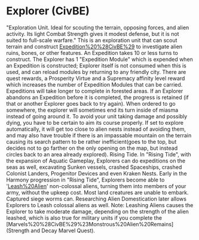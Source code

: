 # Explorer (CivBE)

"Exploration Unit. Ideal for scouting the terrain, opposing forces, and alien activity. Its light Combat Strength gives it modest defense, but it is not suited to full-scale warfare."
This is an exploration unit that can scout terrain and construct [Expedition%20%28CivBE%29](Expeditions) to investigate alien ruins, bones, or other features. An Expedition takes 10 or less turns to construct. The Explorer has 1 "Expedition Module" which is expended when an Expedition is constructed; Explorer itself is not consumed when this is used, and can reload modules by returning to any friendly city. There are quest rewards, a Prosperity Virtue and a Supremacy affinity level reward which increases the number of Expedition Modules that can be carried. Expeditions will take longer to complete in forested areas. If an Explorer abandons an Expedition before it is completed, the progress is retained (if that or another Explorer goes back to try again).
When ordered to go somewhere, the explorer will sometimes end its turn inside of miasma instead of going around it. To avoid your unit taking damage and possibly dying, you have to be certain to aim its course properly. If set to explore automatically, it will get too close to alien nests instead of avoiding them, and may also have trouble if there is an impassable mountain on the terrain causing its search pattern to be rather inefficient(goes to the top, but decides not to go farther on the only opening on the map, but instead circles back to an area already explored).
Rising Tide.
In "Rising Tide", with the expansion of Aquatic Gameplay, Explorers can do expeditions on the seas as well, excavating Sunken vessels, crashed Spaceships, crashed Colonist Landers, Progenitor Devices and even Kraken Nests.
Early in the Harmony progression in "Rising Tide", Explorers become able to '[Leash%20Alien](Leash)' non-colossal aliens, turning them into members of your army, without the upkeep cost. Most land creatures are unable to embark. Captured siege worms can. Researching Alien Domestication later allows Explorers to Leash colossal aliens as well. 
Note: Leashing Aliens causes the Explorer to take moderate damage, depending on the strength of the alien leashed, which is also true for military units if you complete the [Marvels%20%28CivBE%29%23Monstrous%20Alien%20Remains](Strength and Decay Marvel Quest).